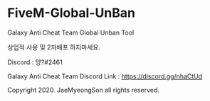# FiveM-Global-UnBan
Galaxy Anti Cheat Team Global Unban Tool

상업적 사용 및 2차배포 하지마세요. 

Discord : 먕?#2461

Galaxy Anti Cheat Team Discord Link : https://discord.gg/nhaCtUd

Copyright 2020. JaeMyeongSon all rights reserved.
